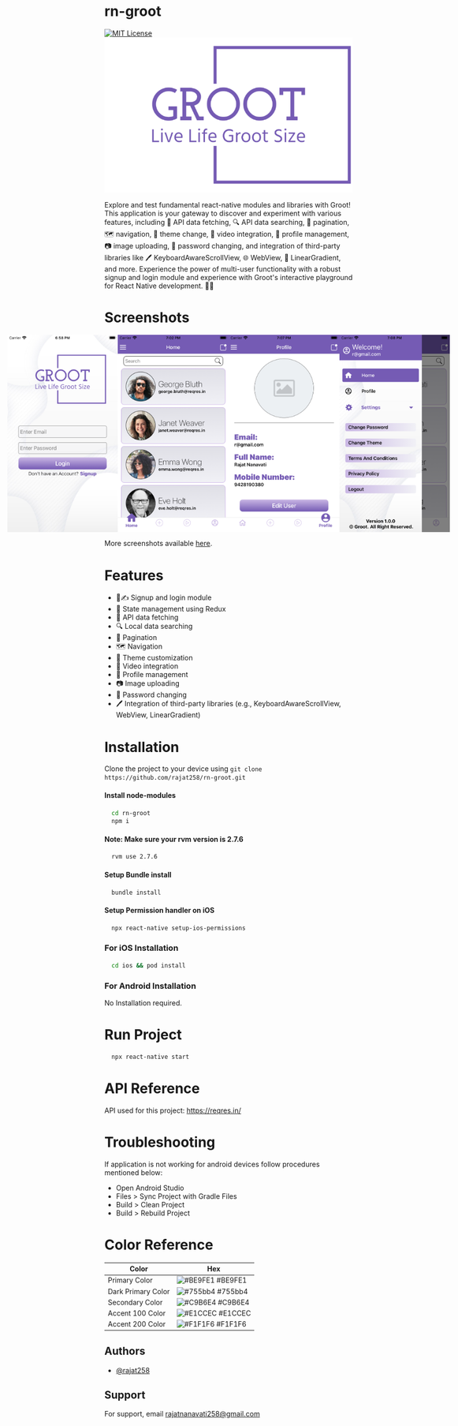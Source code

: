 # rn-groot

[![MIT License](https://img.shields.io/badge/version-1.0.0-blue.svg)](https://choosealicense.com/licenses/mit/)
![Logo](./app/assets/github/logo.png)

Explore and test fundamental react-native modules and libraries with Groot! This application is your gateway to discover and experiment with various features, including 🚀 API data fetching, 🔍 API data searching, 📜 pagination, 🗺️ navigation, 🎨 theme change, 🎥 video integration, 👤 profile management, 📷 image uploading, 🔑 password changing, and integration of third-party libraries like 🖊️ KeyboardAwareScrollView, 🌐 WebView, 🌈 LinearGradient, and more.
Experience the power of multi-user functionality with a robust signup and login module and experience with Groot's interactive playground for React Native development. 📱💡

# Screenshots

<div style="display: flex; justify-content: center;">
  <img src="./app/assets/github/screenshot1.png" alt="App Screenshot" 
        style="display: block;
        height: 400px;
        width: '25%';
        margin: auto;"/>
    <img src="./app/assets/github/screenshot2.png" alt="App Screenshot" 
        style="display: block;
        height: 400px;
        width: '25%';
        margin: auto;"/>    
    <img src="./app/assets/github/screenshot3.png" alt="App Screenshot" 
        style="display: block;
        height: 400px;
        width: '25%';
        margin: auto;"/>
    <img src="./app/assets/github/screenshot4.png" alt="App Screenshot" 
        style="display: block;
        height: 400px;
        width: '25%';
        margin: auto;"/>
</div>

More screenshots available [here](https://imgur.com/a/DYwand9).

# Features

- 👥✍️ Signup and login module
- 🔄 State management using Redux
- 🚀 API data fetching
- 🔍 Local data searching
- 📜 Pagination
- 🗺️ Navigation
- 🎨 Theme customization
- 🎥 Video integration
- 👤 Profile management
- 📷 Image uploading
- 🔑 Password changing
- 🖊️ Integration of third-party libraries (e.g., KeyboardAwareScrollView, WebView, LinearGradient)

# Installation

Clone the project to your device using `git clone https://github.com/rajat258/rn-groot.git`

#### Install node-modules

```bash
  cd rn-groot
  npm i
```

#### Note: Make sure your rvm version is 2.7.6

```bash
  rvm use 2.7.6
```

#### Setup Bundle install

```bash
  bundle install
```

#### Setup Permission handler on iOS

```bash
  npx react-native setup-ios-permissions
```

### For iOS Installation

```bash
  cd ios && pod install
```

### For Android Installation

No Installation required.

# Run Project

```bash
  npx react-native start
```

# API Reference

API used for this project: https://reqres.in/

# Troubleshooting

If application is not working for android devices follow procedures mentioned below:

- Open Android Studio
- Files > Sync Project with Gradle Files
- Build > Clean Project
- Build > Rebuild Project

# Color Reference

| Color              | Hex                                                              |
| ------------------ | ---------------------------------------------------------------- |
| Primary Color      | ![#BE9FE1](https://via.placeholder.com/10/BE9FE1?text=+) #BE9FE1 |
| Dark Primary Color | ![#755bb4](https://via.placeholder.com/10/755bb4?text=+) #755bb4 |
| Secondary Color    | ![#C9B6E4](https://via.placeholder.com/10/C9B6E4?text=+) #C9B6E4 |
| Accent 100 Color   | ![#E1CCEC](https://via.placeholder.com/10/E1CCEC?text=+) #E1CCEC |
| Accent 200 Color   | ![#F1F1F6](https://via.placeholder.com/10/F1F1F6?text=+) #F1F1F6 |

## Authors

- [@rajat258](https://github.com/rajat258)

## Support

For support, email rajatnanavati258@gmail.com
